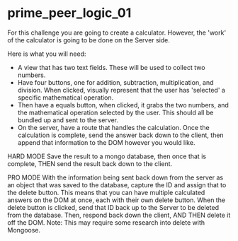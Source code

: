# prime_peer_logic_01
For this challenge you are going to create a calculator. However, the 'work' of the calculator is going to be done on the Server side. 

Here is what you will need:
- A view that has two text fields. These will be used to collect two numbers.
- Have four buttons, one for addition, subtraction, multiplication, and division. When clicked, visually represent that the user has 'selected' a specific mathematical operation. 
- Then have a equals button, when clicked, it grabs the two numbers, and the mathematical operation selected by the user. This should all be bundled up and sent to the server. 
- On the server, have a route that handles the calculation. Once the calculation is complete, send the answer back down to the client, then append that information to the DOM however you would like.

HARD MODE
Save the result to a mongo database, then once that is complete, THEN send the result back down to the client.

PRO MODE
With the information being sent back down from the server as an object that was saved to the database, capture the ID and assign that to the delete button. This means that you can have multiple calculated answers on the DOM at once, each with their own delete button. When the delete button is clicked, send that ID back up to the Server to be deleted from the database. Then, respond back down the client, AND THEN delete it off the DOM. Note: This may require some research into delete with Mongoose.
